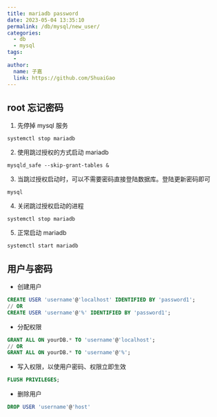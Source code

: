 ```yaml
---
title: mariadb password
date: 2023-05-04 13:35:10
permalink: /db/mysql/new_user/
categories:
  - db
  - mysql
tags:
  -
author:
  name: 子嘉
  link: https://github.com/ShuaiGao
---
```


## root 忘记密码

1. 先停掉 mysql 服务

```shell
systemctl stop mariadb
```

2. 使用跳过授权的方式启动 mariadb

```shell
mysqld_safe --skip-grant-tables &
```

3. 当跳过授权启动时，可以不需要密码直接登陆数据库。登陆更新密码即可

```shell
mysql
```

4. 关闭跳过授权启动的进程

```shell
systemctl stop mariadb
```

5. 正常启动 mariadb

```shell
systemctl start mariadb
```

## 用户与密码

- 创建用户

```sql
CREATE USER 'username'@'localhost' IDENTIFIED BY 'password1';
// OR
CREATE USER 'username'@'%' IDENTIFIED BY 'password1';
```

- 分配权限

```sql
GRANT ALL ON yourDB.* TO 'username'@'localhost';
// OR
GRANT ALL ON yourDB.* TO 'username'@'%';
```

- 写入权限，以使用户密码、权限立即生效

```sql
FLUSH PRIVILEGES;
```

- 删除用户

```sql
DROP USER 'username'@'host'
```
